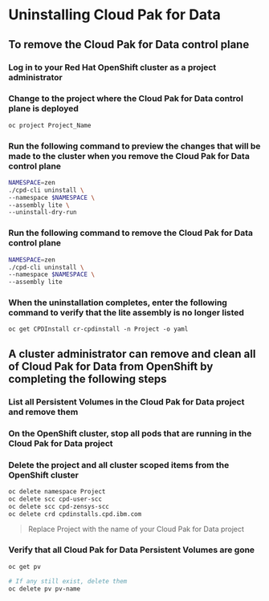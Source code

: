 # Uninstalling Cloud Pak for Data
## To remove the Cloud Pak for Data control plane
### Log in to your Red Hat OpenShift cluster as a project administrator
### Change to the project where the Cloud Pak for Data control plane is deployed
```bash
oc project Project_Name
```

### Run the following command to preview the changes that will be made to the cluster when you remove the Cloud Pak for Data control plane
```bash
NAMESPACE=zen
./cpd-cli uninstall \
--namespace $NAMESPACE \
--assembly lite \
--uninstall-dry-run
```

### Run the following command to remove the Cloud Pak for Data control plane
```bash
NAMESPACE=zen
./cpd-cli uninstall \
--namespace $NAMESPACE \
--assembly lite
```

### When the uninstallation completes, enter the following command to verify that the lite assembly is no longer listed
```bashReplace Project with the name of your Cloud Pak for Data project
oc get CPDInstall cr-cpdinstall -n Project -o yaml
```

## A cluster administrator can remove and clean all of Cloud Pak for Data from OpenShift by completing the following steps
### List all Persistent Volumes in the Cloud Pak for Data project and remove them
### On the OpenShift cluster, stop all pods that are running in the Cloud Pak for Data project
### Delete the project and all cluster scoped items from the OpenShift cluster
```bash
oc delete namespace Project
oc delete scc cpd-user-scc
oc delete scc cpd-zensys-scc
oc delete crd cpdinstalls.cpd.ibm.com
```
>Replace Project with the name of your Cloud Pak for Data project

### Verify that all Cloud Pak for Data Persistent Volumes are gone
```bash
oc get pv

# If any still exist, delete them
oc delete pv pv-name
```